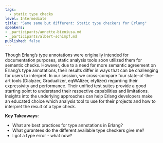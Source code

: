 ```yaml
---
tags:
  - static type checks
level: Intermediate
title: "Same same but different: Static type checkers for Erlang"
speakers:
- _participants/annette-bieniusa.md
- _participants/albert-schimpf.md
published: false
---
```

Though Erlang’s type annotations were originally intended for documentation purposes, static analysis tools soon utilized them for semantic checks. However, due to a need for more semantic agreement on Erlang’s type annotations, their results differ in ways that can be challenging for users to interpret. In our session, we cross-compare four state-of-the-art tools (Dialyzer, Gradualizer, eqWAlizer, etylizer) regarding their expressivity and performance. Their unified test suites provide a good starting point to understand their respective capabilities and limitations. Insights into the underlying approaches can help Erlang developers make an educated choice which analysis tool to use for their projects and how to interpret the result of a type check.

**Key Takeaways:**
- What are best practices for type annotations in Erlang?
- What gurantees do the different available type checkers give me?
- I got a type error - what now?
